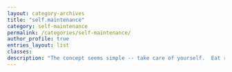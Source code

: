 ```yaml
---
layout: category-archives
title: "self.maintenance"
category: self-maintenance
permalink: /categories/self-maintenance/
author_profile: true
entries_layout: list
classes:
description: "The concept seems simple -- take care of yourself.  Eat right, sleep right, nourish your mind and your body.  The reality is a lot more complicated.  The easy, quick, cheap, least resistance path is always right in front of you.  Finding and taking the harder path of true self-maintenance -- that's the challenge."
---
```

